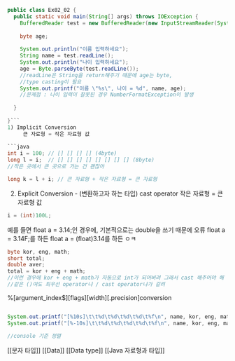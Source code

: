 ```java
public class Ex02_02 {  
  public static void main(String[] args) throws IOException {  
    BufferedReader test = new BufferedReader(new InputStreamReader(System.in));  
  
    byte age;  
  
    System.out.println("이름 입력하세요");  
    String name = test.readLine();  
    System.out.println("나이 입력하세요");  
    age = Byte.parseByte(test.readLine());
	//readLine은 String을 return해주기 때문에 age는 byte,
	//type casting이 필요  
    System.out.printf("이름 \"%s\", 나이 = %d", name, age);  
    //문제점 : 나이 입력이 잘못된 경우 NumberFormatException이 발생  
  
  }  
  
}```
1) Implicit Conversion
	 큰 자료형 = 작은 자료형 값
	
```java 
int i = 100; // [] [] [] [] (4byte)
long l = i;  // [] [] [] [] [] [] [] [] (8byte)
//작은 곳에서 큰 곳으로 가는 건 괜찮아

long k = l + i; // 큰 자료형 + 작은 자료형 = 큰 자료형
```
2) Explicit Conversion - (변환하고자 하는 타입) cast operator
	작은 자료형 = 큰 자료형 값
``` java
i = (int)100L;
```

예를 들면 float a = 3.14;인 경우에, 기본적으로는 double을 쓰기 때문에 오류
float a = 3.14F;를 하든 float a = (float)3.14를 하든 ㅇㅋ

``` java
byte kor, eng, math;  
short total;  
double aver;
total = kor + eng + math;
//이런 경우에 kor + eng + math가 자동으로 int가 되어버려 그래서 cast 해주어야 해
//같은 ()여도 최우선 operator냐 / cast operator냐가 갈려
```
 %\[argument_index$]\[flags]\[width]\[.precision]conversion
 ```java
 
System.out.printf("[%10s]\t\t%d\t%d\t%d\t%d\t%f\n", name, kor, eng, math, total, aver);  
System.out.printf("[%-10s]\t\t%d\t%d\t%d\t%d\t%f\n", name, kor, eng, math, total, aver);

//console 기준 정렬
```
[[문자 타입]]
[[Data]]
[[Data type]]
[[Java 자료형과 타입]]
